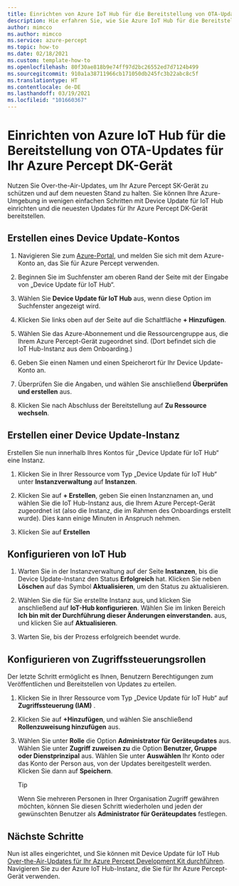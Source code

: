 ```yaml
---
title: Einrichten von Azure IoT Hub für die Bereitstellung von OTA-Updates
description: Hie erfahren Sie, wie Sie Azure IoT Hub für die Bereitstellung von OTA-Updates (Over the Air; per Funk) für Azure Percept DK konfigurieren.
author: mimcco
ms.author: mimcco
ms.service: azure-percept
ms.topic: how-to
ms.date: 02/18/2021
ms.custom: template-how-to
ms.openlocfilehash: 80f30ae818b9e74ff97d2bc26552ed7d7124b499
ms.sourcegitcommit: 910a1a38711966cb171050db245fc3b22abc8c5f
ms.translationtype: HT
ms.contentlocale: de-DE
ms.lasthandoff: 03/19/2021
ms.locfileid: "101660367"
---
```

# <a name="how-to-set-up-azure-iot-hub-to-deploy-over-the-air-updates-to-your-azure-percept-dk"></a>Einrichten von Azure IoT Hub für die Bereitstellung von OTA-Updates für Ihr Azure Percept DK-Gerät
Nutzen Sie Over-the-Air-Updates, um Ihr Azure Percept SK-Gerät zu schützen und auf dem neuesten Stand zu halten. Sie können Ihre Azure-Umgebung in wenigen einfachen Schritten mit Device Update für IoT Hub einrichten und die neuesten Updates für Ihr Azure Percept DK-Gerät bereitstellen.

## <a name="create-a-device-update-account"></a>Erstellen eines Device Update-Kontos

1. Navigieren Sie zum [Azure-Portal](https://portal.azure.com), und melden Sie sich mit dem Azure-Konto an, das Sie für Azure Percept verwenden. 

1. Beginnen Sie im Suchfenster am oberen Rand der Seite mit der Eingabe von „Device Update für IoT Hub“.

1. Wählen Sie **Device Update für IoT Hub** aus, wenn diese Option im Suchfenster angezeigt wird.

1. Klicken Sie links oben auf der Seite auf die Schaltfläche **+ Hinzufügen**.

1. Wählen Sie das Azure-Abonnement und die Ressourcengruppe aus, die Ihrem Azure Percept-Gerät zugeordnet sind. (Dort befindet sich die IoT Hub-Instanz aus dem Onboarding.)

1. Geben Sie einen Namen und einen Speicherort für Ihr Device Update-Konto an.

1. Überprüfen Sie die Angaben, und wählen Sie anschließend **Überprüfen und erstellen** aus.
 
1. Klicken Sie nach Abschluss der Bereitstellung auf **Zu Ressource wechseln**.
 
## <a name="create-a-device-update-instance"></a>Erstellen einer Device Update-Instanz
Erstellen Sie nun innerhalb Ihres Kontos für „Device Update für IoT Hub“ eine Instanz.

1. Klicken Sie in Ihrer Ressource vom Typ „Device Update für IoT Hub“ unter **Instanzverwaltung** auf **Instanzen**.
 
1. Klicken Sie auf **+ Erstellen**, geben Sie einen Instanznamen an, und wählen Sie die IoT Hub-Instanz aus, die Ihrem Azure Percept-Gerät zugeordnet ist (also die Instanz, die im Rahmen des Onboardings erstellt wurde). Dies kann einige Minuten in Anspruch nehmen.
 
1. Klicken Sie auf **Erstellen**

## <a name="configure-iot-hub"></a>Konfigurieren von IoT Hub

1. Warten Sie in der Instanzverwaltung auf der Seite **Instanzen**, bis die Device Update-Instanz den Status **Erfolgreich** hat. Klicken Sie neben **Löschen** auf das Symbol **Aktualisieren**, um den Status zu aktualisieren.
 
1. Wählen Sie die für Sie erstellte Instanz aus, und klicken Sie anschließend auf **IoT-Hub konfigurieren**. Wählen Sie im linken Bereich **Ich bin mit der Durchführung dieser Änderungen einverstanden.** aus, und klicken Sie auf **Aktualisieren**.
 
1. Warten Sie, bis der Prozess erfolgreich beendet wurde.
 
## <a name="configure-access-control-roles"></a>Konfigurieren von Zugriffssteuerungsrollen
Der letzte Schritt ermöglicht es Ihnen, Benutzern Berechtigungen zum Veröffentlichen und Bereitstellen von Updates zu erteilen.

1. Klicken Sie in Ihrer Ressource vom Typ „Device Update für IoT Hub“ auf **Zugriffssteuerung (IAM)** .
 
2. Klicken Sie auf **+Hinzufügen**, und wählen Sie anschließend **Rollenzuweisung hinzufügen** aus.
 
3. Wählen Sie unter **Rolle** die Option **Administrator für Geräteupdates** aus. Wählen Sie unter **Zugriff zuweisen zu** die Option **Benutzer, Gruppe oder Dienstprinzipal** aus. Wählen Sie unter **Auswählen** Ihr Konto oder das Konto der Person aus, von der Updates bereitgestellt werden. Klicken Sie dann auf **Speichern**. 

    > [!TIP]
    > Wenn Sie mehreren Personen in Ihrer Organisation Zugriff gewähren möchten, können Sie diesen Schritt wiederholen und jeden der gewünschten Benutzer als **Administrator für Geräteupdates** festlegen.

## <a name="next-steps"></a>Nächste Schritte

Nun ist alles eingerichtet, und Sie können mit Device Update für IoT Hub [Over-the-Air-Updates für Ihr Azure Percept Development Kit durchführen](./how-to-update-over-the-air.md). Navigieren Sie zu der Azure IoT Hub-Instanz, die Sie für Ihr Azure Percept-Gerät verwenden.